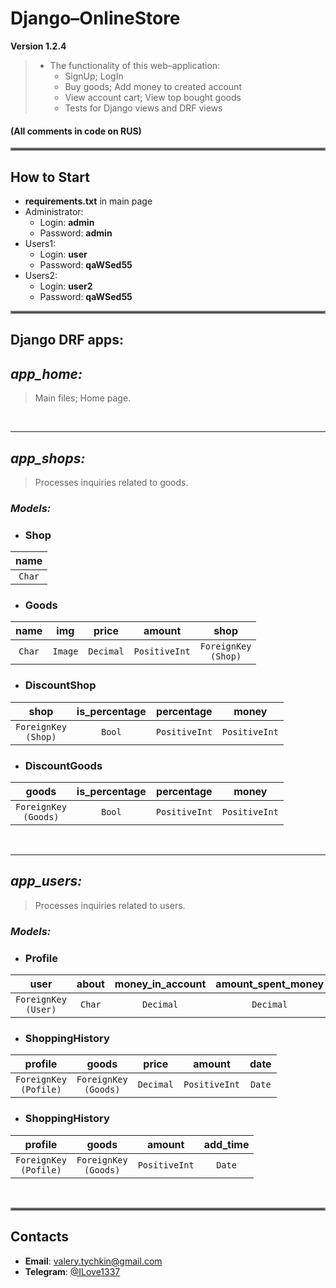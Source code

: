 # Django–OnlineStore
  
**Version 1.2.4**

> * The functionality of this web–application:
>     *  SignUp; LogIn
>     *  Buy goods; Add money to created account
>     *  View account cart; View top bought goods
>     *  Tests for Django views and DRF views

#### (All comments in code on RUS)

<hr style="border:2px solid gray">

## How to Start

*  __requirements.txt__ in main page
*  Administrator:  
   * Login: __admin__  
   * Password: __admin__
*  Users1:
   * Login: __user__
   * Password: __qaWSed55__
*  Users2:
   * Login: __user2__
   * Password: __qaWSed55__

<hr style="border:2px solid gray">

## Django DRF apps:
## *app_home:*

>Main files; Home page.

<br>

---
## *app_shops:*

>Processes inquiries related to goods.

### *Models:*
*  ### Shop

name |
:---: |
`Char` |

*  ### Goods

name | img | price | amount | shop
:---: | :---: | :---: | :---: | :---:
`Char` | `Image` | `Decimal` | `PositiveInt` | `ForeignKey`<br>`(Shop)`  

*  ### DiscountShop

shop | is_percentage | percentage | money
:---: | :---: | :---: | :---: 
`ForeignKey`<br>`(Shop)` | `Bool` | `PositiveInt` | `PositiveInt`

*  ### DiscountGoods

goods | is_percentage | percentage | money
:---: | :---: | :---: | :---: 
`ForeignKey`<br>`(Goods)` | `Bool` | `PositiveInt` | `PositiveInt`

<br>

---
## *app_users:*

>Processes inquiries related to users.

### *Models:*
*  ### Profile

user | about | money_in_account | amount_spent_money
:---: | :---: | :---: | :---: 
`ForeignKey`<br>`(User)`  | `Char` | `Decimal` | `Decimal`

*  ### ShoppingHistory

profile | goods | price | amount | date
:---: | :---: | :---: | :---: | :---: 
`ForeignKey`<br>`(Pofile)` | `ForeignKey`<br>`(Goods)` | `Decimal` | `PositiveInt` | `Date` 

*  ### ShoppingHistory

profile | goods | amount | add_time
:---: | :---: | :---: | :---: 
`ForeignKey`<br>`(Pofile)` | `ForeignKey`<br>`(Goods)` | `PositiveInt` | `Date` 

<br>
<hr style="border:2px solid gray">

## Contacts
- __Email__: [valery.tychkin@gmail.com](valery.tychkin@gmail.com)  
- __Telegram__: [@ILove1337](https://t.me/ILove1337)
